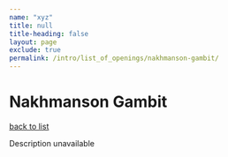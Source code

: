 ```yaml
---
name: "xyz"
title: null
title-heading: false
layout: page
exclude: true
permalink: /intro/list_of_openings/nakhmanson-gambit/
---
```


# Nakhmanson Gambit

[back to list](../../list_of_openings)

Description unavailable